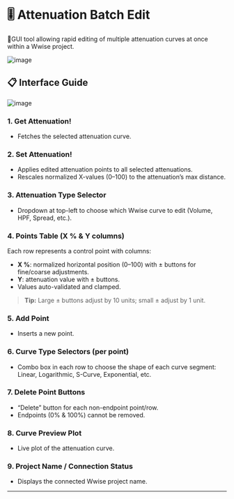 # 🎚️ Attenuation Batch Edit

🚀GUI tool allowing rapid editing of multiple attenuation curves at once within a Wwise project.

![image](https://github.com/user-attachments/assets/09f60713-ff65-4112-8044-409cbd58e61c)

## 📋 Interface Guide

![image](https://github.com/user-attachments/assets/2532aebb-b2b3-4736-9884-49254e654ff2)

### 1. Get Attenuation!

* Fetches the selected attenuation curve.

### 2. Set Attenuation!

* Applies edited attenuation points  to all selected attenuations.
* Rescales normalized X-values (0–100) to the attenuation’s max distance.
  
### 3. Attenuation Type Selector

* Dropdown at top-left to choose which Wwise curve to edit (Volume, HPF, Spread, etc.).

### 4. Points Table (X % & Y columns)

Each row represents a control point with columns:

* **X %**: normalized horizontal position (0–100) with ± buttons for fine/coarse adjustments.
* **Y**: attenuation value with ± buttons.
* Values auto-validated and clamped.

> **Tip:** Large ± buttons adjust by 10 units; small ± adjust by 1 unit.

### 5. Add Point

* Inserts a new point.

### 6. Curve Type Selectors (per point)

* Combo box in each row to choose the shape of each curve segment: Linear, Logarithmic, S-Curve, Exponential, etc.

### 7. Delete Point Buttons

* “Delete” button for each non-endpoint point/row.
* Endpoints (0% & 100%) cannot be removed.

### 8. Curve Preview Plot

* Live  plot of the attenuation curve.

### 9. Project Name / Connection Status

* Displays the connected Wwise project name.

---


